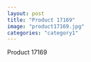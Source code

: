 ```yaml
---
layout: post
title: "Product 17169"
image: "product17169.jpg"
categories: "category1"
---
```

Product 17169
